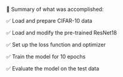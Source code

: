 🔹 Summary of what was accomplished:

✅ Load and prepare CIFAR-10 data

✅ Load and modify the pre-trained ResNet18

✅ Set up the loss function and optimizer

✅ Train the model for 10 epochs

✅ Evaluate the model on the test data
